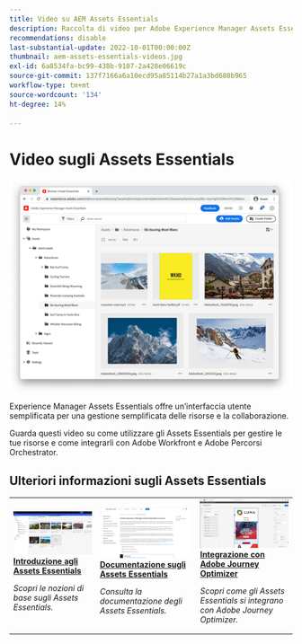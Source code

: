 ```yaml
---
title: Video su AEM Assets Essentials
description: Raccolta di video per Adobe Experience Manager Assets Essentials
recommendations: disable
last-substantial-update: 2022-10-01T00:00:00Z
thumbnail: aem-assets-essentials-videos.jpg
exl-id: 6a8534fa-bc99-438b-9107-2a428e06619c
source-git-commit: 137f7166a6a10ecd95a85114b27a1a3bd608b965
workflow-type: tm+mt
source-wordcount: '134'
ht-degree: 14%

---
```


# Video sugli Assets Essentials

![Assets Essentials](./assets/overview/hero.png)

Experience Manager Assets Essentials offre un’interfaccia utente semplificata per una gestione semplificata delle risorse e la collaborazione.

Guarda questi video su come utilizzare gli Assets Essentials per gestire le tue risorse e come integrarli con Adobe Workfront e Adobe Percorsi Orchestrator.

## Ulteriori informazioni sugli Assets Essentials

<table>
<td>
   <a href="./basics/managing.md">
   <img alt="Introduzione agli Assets Essentials" src="./assets/overview/getting-started.png" />
   </a>
   <div>
      <a href="./basics/managing.md">
      <strong>Introduzione agli Assets Essentials</strong>
      </a>
   </div>
   <p>
      <em>Scopri le nozioni di base sugli Assets Essentials.</em>
   </p>
</td>
<td>
   <a href="https://experienceleague.adobe.com/docs/experience-manager-assets-essentials/help/introduction.html">
   <img alt="" src="./assets/overview/assets-essentials-docs.png"/>
   </a>
   <div>
      <a href="https://experienceleague.adobe.com/docs/experience-manager-assets-essentials/help/introduction.html">
      <strong>Documentazione sugli Assets Essentials</strong>
      </a>
   </div>
   <p>
      <em>Consulta la documentazione degli Assets Essentials.</em>
   <p>
</td>
<td>
   <a href="https://experienceleague.adobe.com/docs/journey-optimizer-learn/tutorials/create-messages/create-email-content-with-the-message-editor.html?lang=it">
   <img alt="Adobe Journey Optimizer" src="./assets/overview/adobe-journey-optimizer.png" />
   </a>
   <div>
      <a href="https://experienceleague.adobe.com/docs/journey-optimizer-learn/tutorials/create-messages/create-email-content-with-the-message-editor.html?lang=it">
      <strong>Integrazione con Adobe Journey Optimizer</strong>
      </a>
   </div>
   <p>
      <em>Scopri come gli Assets Essentials si integrano con Adobe Journey Optimizer.</em>
   <p>
</td>
</table>
